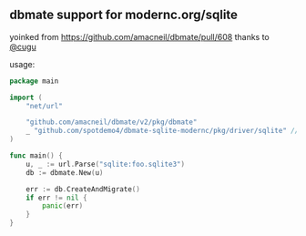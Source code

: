 ## dbmate support for modernc.org/sqlite

yoinked from https://github.com/amacneil/dbmate/pull/608 thanks to [@cugu](https://www.github.com/cugu)

usage:
```go
package main

import (
	"net/url"

	"github.com/amacneil/dbmate/v2/pkg/dbmate"
	_ "github.com/spotdemo4/dbmate-sqlite-modernc/pkg/driver/sqlite" // modernc sqlite
)

func main() {
	u, _ := url.Parse("sqlite:foo.sqlite3")
	db := dbmate.New(u)

	err := db.CreateAndMigrate()
	if err != nil {
		panic(err)
	}
}
```